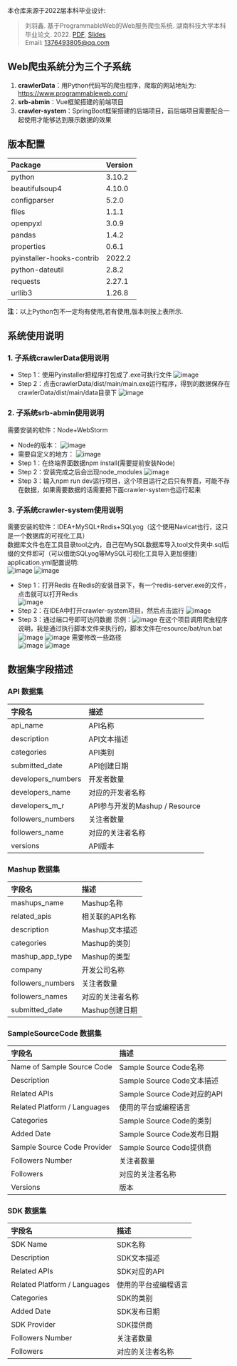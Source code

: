 本仓库来源于2022届本科毕业设计:
> 刘羽鑫. 基于ProgrammableWeb的Web服务爬虫系统. 湖南科技大学本科毕业论文. 2022. [PDF](2022_本科毕业论文_刘羽鑫.pdf), [Slides](2022_答辩PPT_刘羽鑫.pdf)  
> Email: 1376493805@qq.com

## Web爬虫系统分为三个子系统
1. **crawlerData**：用Python代码写的爬虫程序，爬取的网站地址为: <https://www.programmableweb.com/>
2. **srb-abmin**：Vue框架搭建的前端项目
3. **crawler-system**：SpringBoot框架搭建的后端项目，前后端项目需要配合一起使用才能够达到展示数据的效果

## 版本配置
| Package | Version | 
| :-----| :----- | 
| python | 3.10.2 | 
|beautifulsoup4| 4.10.0|
|configparser| 5.2.0|
|files| 1.1.1|
|openpyxl| 3.0.9|
|pandas| 1.4.2|
|properties| 0.6.1|
|pyinstaller-hooks-contrib|2022.2|
|python-dateutil|2.8.2|
|requests|2.27.1|
|urllib3|1.26.8|

**注**：以上Python包不一定均有使用,若有使用,版本则按上表所示.

## 系统使用说明
### 1. 子系统crawlerData使用说明
- Step 1：使用Pyinstaller把程序打包成了.exe可执行文件
 ![image](https://user-images.githubusercontent.com/68261447/172369104-2d2526a9-ca74-464f-ba0e-5a5383ccd3c7.png)
- Step 2：点击crawlerData/dist/main/main.exe运行程序，得到的数据保存在crawlerData/dist/main/data目录下
 ![image](https://user-images.githubusercontent.com/68261447/172370369-b27f4105-45b3-4ccb-856d-f63f411b8167.png)
### 2. 子系统srb-abmin使用说明
 需要安装的软件：Node+WebStorm  
- Node的版本：
![image](https://user-images.githubusercontent.com/68261447/171337406-1a096250-4ba8-4c4b-bc1e-878504d122de.png)
- 需要自定义的地方：
![image](https://user-images.githubusercontent.com/68261447/171337805-ca6e31eb-25ac-453b-bc99-b29a922a06c1.png)
- Step 1：在终端界面数据npm install(需要提前安装Node)
- Step 2：安装完成之后会出现node_modules
![image](https://user-images.githubusercontent.com/68261447/171338401-8214a416-3b43-48de-9afd-20d224a64c35.png)
- Step 3：输入npm run dev运行项目，这个项目运行之后只有界面，可能不存在数据，如果需要数据的话需要把下面crawler-system也运行起来

### 3. 子系统crawler-system使用说明
 需要安装的软件：IDEA+MySQL+Redis+SQLyog（这个使用Navicat也行，这只是一个数据库的可视化工具）    
 数据库文件也在工具目录tool之内，自己在MySQL数据库导入tool文件夹中.sql后缀的文件即可（可以借助SQLyog等MySQL可视化工具导入更加便捷）  
 application.yml配置说明:  
  ![image](https://user-images.githubusercontent.com/68261447/171333984-d9537e77-eec2-46ad-bc13-85969324e45f.png)
  ![image](https://user-images.githubusercontent.com/68261447/171334158-6482d95c-ddd6-428d-ab55-989db6b69888.png)
- Step 1：打开Redis
  在Redis的安装目录下，有一个redis-server.exe的文件，点击就可以打开Redis  
![image](https://user-images.githubusercontent.com/68261447/171334268-0b7e05d6-01a8-49c4-b6d8-2056634f4faf.png)
- Step 2：在IDEA中打开crawler-system项目，然后点击运行
![image](https://user-images.githubusercontent.com/68261447/171334196-66f8a8a3-d9d7-4995-8846-2ea8facd5e96.png)
- Step 3：通过端口号即可访问数据
  示例：![image](https://user-images.githubusercontent.com/68261447/171336246-a0456111-51a5-4dab-9c2f-93ef01582fd4.png)
  在这个项目调用爬虫程序说明，我是通过执行脚本文件来执行的，脚本文件在resource/bat/run.bat    
  ![image](https://user-images.githubusercontent.com/68261447/171336438-fa25c2a6-13ff-49d7-92ed-53fd890d34f1.png)
  ![image](https://user-images.githubusercontent.com/68261447/171336514-3ad39aac-9ebd-406b-910f-78d5cb6daac3.png)
  需要修改一些路径  
  ![image](https://user-images.githubusercontent.com/68261447/171336690-63a6ed24-7802-455c-9366-5664a93cc685.png)
  ![image](https://user-images.githubusercontent.com/68261447/171336807-efe5d608-7604-4bfa-9ede-4a148196d031.png)
## 数据集字段描述
### API 数据集
|  字段名 | 描述 |
|  :----  | :----  |
| api_name | API名称 |
| description | API文本描述 |
| categories | API类别 |
| submitted_date | API创建日期 |
| developers_numbers | 开发者数量 |
| developers_name | 对应的开发者名称 |
| developers_m_r | API参与开发的Mashup / Resource |
| followers_numbers | 关注者数量 |
| followers_name | 对应的关注者名称 |
| versions | API版本 |

### Mashup 数据集
|  字段名 | 描述 |
|  :----  | :----  |
| mashups_name | Mashup名称 |
| related_apis | 相关联的API名称 |
| description | Mashup文本描述 |
| categories | Mashup的类别 |
| mashup_app_type | Mashup的类型 |
| company | 开发公司名称 |
| followers_numbers | 关注者数量 |
| followers_names | 对应的关注者名称 |
| submitted_date | Mashup创建日期 |

### SampleSourceCode 数据集
|  字段名 | 描述 |
|  :----  | :----  |
| Name of Sample Source Code | Sample Source Code名称 |
| Description | Sample Source Code文本描述 |
| Related APIs | Sample Source Code对应的API |
| Related Platform / Languages | 使用的平台或编程语言 |
| Categories | Sample Source Code的类别 |
| Added Date | Sample Source Code发布日期 |
| Sample Source Code Provider | Sample Source Code提供商 |
| Followers Number | 关注者数量 |
| Followers | 对应的关注者名称 |
| Versions | 版本 |

### SDK 数据集
|  字段名 | 描述 |
|  :----  | :----  |
| SDK Name | SDK名称 |
| Description | SDK文本描述 |
| Related APIs | SDK对应的API |
| Related Platform / Languages | 使用的平台或编程语言 |
| Categories | SDK的类别 |
| Added Date | SDK发布日期 |
| SDK Provider | SDK提供商 |
| Followers Number | 关注者数量 |
| Followers | 对应的关注者名称 |


